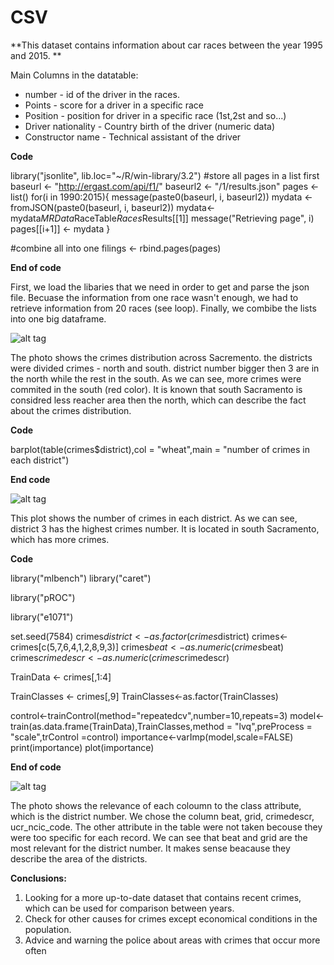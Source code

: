# CSV


 
**This dataset contains information about car races between the year 1995 and 2015. **


Main Columns in the datatable:
- number - id of the driver in the races.
- Points - score for a driver in a specific race
- Position - position for driver in a specific race (1st,2st and so...)
- Driver nationality - Country birth of the driver (numeric data)
- Constructor name - Technical assistant of the driver

**Code**

library("jsonlite", lib.loc="~/R/win-library/3.2")
#store all pages in a list first
baseurl <- "http://ergast.com/api/f1/"
baseurl2 <- "/1/results.json"
pages <- list()
for(i in 1990:2015){
  message(paste0(baseurl, i, baseurl2))
  mydata <- fromJSON(paste0(baseurl, i, baseurl2))
  mydata<-mydata$MRData$RaceTable$Races$Results[[1]]
  message("Retrieving page", i)
  pages[[i+1]] <- mydata
}

#combine all into one
filings <- rbind.pages(pages)

**End of code**

First, we load the libaries that we need in order to get and parse the json file.
Becuase the information from one race wasn't enough, we had to retrieve information from 20 races (see loop).
Finally, we combibe the lists into one big dataframe. 





![alt tag](/pic/North_vs_South.jpg)

The photo shows the crimes distribution across Sacremento. 
the districts were divided crimes - north and south. district number bigger then 3 are in the north while the rest in the south.
As we can see, more crimes were commited in the south (red color). It is known that south Sacramento is considred less reacher area then the north, which can describe the fact about the crimes distribution. 

**Code**

barplot(table(crimes$district),col = "wheat",main = "number of crimes in each district")

**End code**


![alt tag](/pic/number_of_crimes.jpg)

This plot shows the number of crimes in each district. As we can see, district 3 has the highest crimes number. It is located in south Sacramento, which has more crimes.

**Code**

library("mlbench")
library("caret")

library("pROC")

library("e1071")

set.seed(7584)
crimes$district<-as.factor(crimes$district)
crimes<-crimes[c(5,7,6,4,1,2,8,9,3)]
crimes$beat<-as.numeric(crimes$beat)
crimes$crimedescr<-as.numeric(crimes$crimedescr)

TrainData <- crimes[,1:4]

TrainClasses <- crimes[,9]
TrainClasses<-as.factor(TrainClasses)


control<-trainControl(method="repeatedcv",number=10,repeats=3)
model<-train(as.data.frame(TrainData),TrainClasses,method = "lvq",preProcess = "scale",trControl =control)
importance<-varImp(model,scale=FALSE)
print(importance)
plot(importance)


**End of code**

![alt tag](/pic/importance_of_data.jpg)

The photo shows the relevance of each coloumn to the class attribute, which is the district number. 
We chose the column beat, grid, crimedescr, ucr_ncic_code. The other attribute in the table were not taken becouse they were too specific for each record. 
We can see that beat and grid are the most relevant for the district number. It makes sense beacause they describe the area of the districts. 


**Conclusions:**

1. Looking for a more up-to-date dataset that contains recent crimes, which can be used for comparison between years.
2. Check for other causes for crimes except economical conditions in the population.
3. Advice and warning the police about areas with crimes that occur more often

